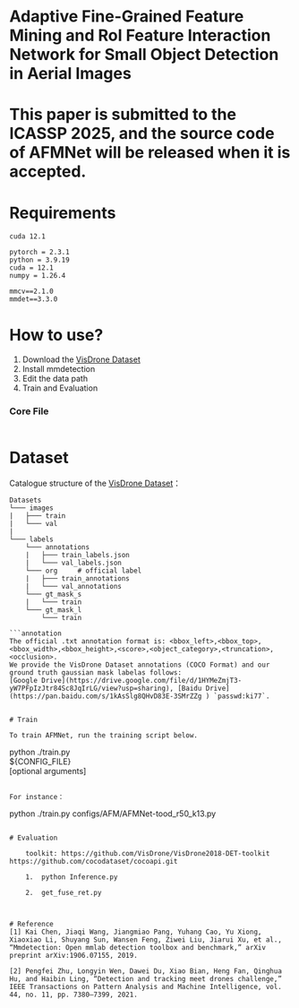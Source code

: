 

# Adaptive Fine-Grained Feature Mining and RoI Feature Interaction Network for Small Object Detection in Aerial Images



# This paper is submitted to the ICASSP 2025, and the source code of AFMNet will be released when it is accepted.



# Requirements

```
cuda 12.1

pytorch = 2.3.1
python = 3.9.19
cuda = 12.1
numpy = 1.26.4

mmcv==2.1.0
mmdet==3.3.0

```



# How to use?

1. Download the [VisDrone Dataset](https://github.com/VisDrone/VisDrone-Dataset)
2. Install mmdetection
3. Edit the data path
4. Train and Evaluation

### Core File
```

```

# Dataset

Catalogue structure of the [VisDrone Dataset](https://github.com/VisDrone/VisDrone-Dataset)：

```
Datasets
└─── images
|	├─── train
|	└─── val
|
└─── labels
	└─── annotations  
	|	├─── train_labels.json
	|	└─── val_labels.json
	└─── org	 # official label
	|	├─── train_annotations  
	|	└─── val_annotations    
	└─── gt_mask_s  
	|	└─── train  
	└─── gt_mask_l  
		└─── train  

```annotation
The official .txt annotation format is: <bbox_left>,<bbox_top>,<bbox_width>,<bbox_height>,<score>,<object_category>,<truncation>,<occlusion>.
We provide the VisDrone Dataset annotations (COCO Format) and our ground truth gaussian mask labelas follows:
[Google Drive](https://drive.google.com/file/d/1HYMeZmjT3-yW7PFpIzJtr84Sc8JqIrLG/view?usp=sharing), [Baidu Drive](https://pan.baidu.com/s/1kAsSlg8QHvD83E-3SMrZZg ) `passwd:ki77`.


# Train

To train AFMNet, run the training script below.

```
python ./train.py \
${CONFIG_FILE} \
[optional arguments]
```

For instance：

```
python ./train.py configs/AFM/AFMNet-tood_r50_k13.py
```

# Evaluation

    toolkit: https://github.com/VisDrone/VisDrone2018-DET-toolkit   https://github.com/cocodataset/cocoapi.git
    
    1.  python Inference.py
    
    2.  get_fuse_ret.py

  

# Reference
[1] Kai Chen, Jiaqi Wang, Jiangmiao Pang, Yuhang Cao, Yu Xiong, Xiaoxiao Li, Shuyang Sun, Wansen Feng, Ziwei Liu, Jiarui Xu, et al., “Mmdetection: Open mmlab detection toolbox and benchmark,” arXiv preprint arXiv:1906.07155, 2019.

[2] Pengfei Zhu, Longyin Wen, Dawei Du, Xiao Bian, Heng Fan, Qinghua Hu, and Haibin Ling, “Detection and tracking meet drones challenge,” IEEE Transactions on Pattern Analysis and Machine Intelligence, vol. 44, no. 11, pp. 7380–7399, 2021.
